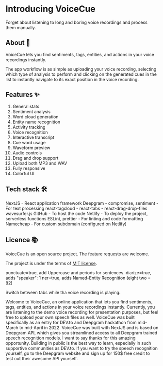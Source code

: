 # Introducing VoiceCue

Forget about listening to long and boring voice recordings and process them manually. 

## About 👀

VoiceCue lets you find sentiments, tags, entities, and actions in your voice recordings instantly.

The app workflow is as simple as uploading your voice recording, selecting which type of analysis to perform and clicking on the generated cues in the list to instantly navigate to its exact position in the voice recording. 

## Features ✨

1. General stats
2. Sentiment analysis
3. Word cloud generation
4. Entity name recognition
5. Activity tracking
6. Voice recognition
7. Interactive transcript
8. Cue word usage
9. Waveform preview
10. Audio controls
11. Drag and drop support
12. Upload both MP3 and WAV
13. Fully responsive
14. Colorful UI

## Tech stack 🛠️

NextJS - React application framework
Deepgram - 
compromise, sentiment - For text processing
react-tagcloud - 
react-tabs - 
react-drag-drop-files
wavesurfer.js
GitHub - To host the code
Netlify - To deploy the project, serverless functions
ESLint, prettier - For linting and code formatting
Namecheap - For custom subdomain (configured on Netlify)

## Licence 📚

VoiceCue is an open source project. The feature requests are welcome.

The project is under the terms of [MIT license](https://choosealicense.com/licenses/mit/).






punctuate=true, add Uppercase and periods for sentences.
diarize=true, adds "speaker": 1
ner=true, adds Named-Entity Recognition (eight two = 82)

Switch between tabs while tha voice recording is playing.

Welcome to VoiceCue, an online application that lets you find sentiments, tags, entities, and actions in your voice recordings instantly.
Currently, you are listening to the demo voice recording for presentation purposes, but feel free to upload your own speech files as well.
VoiceCue was built specifically as an entry for DEV.to and Deepgram hackathon from mid-March to mid-April in 2022. VoiceCue was built with NextJS and is based on Deepgram API, which gives you streamlined access to all Deepgram trained speech recognition models.
I want to say thanks for this amazing opportunity. Building in public is the best way to learn, especially in such supportive communities as DEV.to.
If you want to try the speech recognition yourself, go to the Deepgram website and sign up for 150$ free credit to test out their awesome API yourself.
